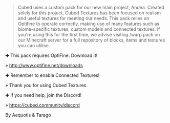 >Cubed uses a custom pack for our new main project, Andea. Created solely for this project, Cubed Textures has been focused on realism and useful textures for meeting our needs. This pack relies on Optifine to operate correctly, making use of many features such as biome-specific textures, custom models and connected textures. If you're using this for the first time, we advise visiting /warp pack on our Minecraft server for a full repository of blocks, items and textures you can utilise.

✚ This pack requires OptiFine. Download it!

  » http://www.optifine.net/downloads


✚ Remember to enable Connected Textures!

  » Thank you for using Cubed Textures.

  
✚ If you need help, join the Discord!

  » https://cubed.community/discord
  
  
  
  
By Aequotis & Tarago
  
